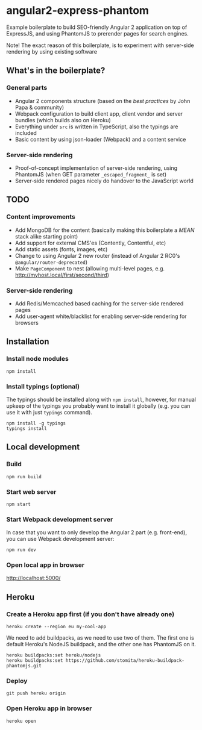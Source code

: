# angular2-express-phantom

Example boilerplate to build SEO-friendly Angular 2 application on top of ExpressJS, and using PhantomJS to prerender pages for search engines.

Note! The exact reason of this boilerplate, is to experiment with server-side rendering by using existing software

## What's in the boilerplate?

### General parts

* Angular 2 components structure (based on the *best practices* by John Papa & community)
* Webpack configuration to build client app, client vendor and server bundles (which builds also on Heroku)
* Everything under `src` is written in TypeScript, also the typings are included
* Basic content by using json-loader (Webpack) and a content service

### Server-side rendering

* Proof-of-concept implementation of server-side rendering, using PhantomJS (when GET parameter `_escaped_fragment_` is set)
* Server-side rendered pages nicely do handover to the JavaScript world

## TODO

### Content improvements

* Add MongoDB for the content (basically making this boilerplate a *MEAN* stack alike starting point)
* Add support for external CMS'es (Contently, Contentful, etc)
* Add static assets (fonts, images, etc)
* Change to using Angular 2 new router (instead of Angular 2 RC0's `@angular/router-deprecated`)
* Make `PageComponent` to nest (allowing multi-level pages, e.g. http://myhost.local/first/second/third)

### Server-side rendering
* Add Redis/Memcached based caching for the server-side rendered pages
* Add user-agent white/blacklist for enabling server-side rendering for browsers

## Installation

### Install node modules

```
npm install
```

### Install typings (optional)

The typings should be installed along with `npm install`, however, for manual upkeep of the typings you probably want to install it globally (e.g. you can use it with just `typings` command).

```
npm install -g typings
typings install
```

## Local development

### Build

```
npm run build
```

### Start web server

```
npm start
```

### Start Webpack development server

In case that you want to only develop the Angular 2 part (e.g. front-end), you can use Webpack development server:

```
npm run dev
```

### Open local app in browser

[http://localhost:5000/](http://localhost:5000/)

## Heroku

### Create a Heroku app first (if you don't have already one)

```
heroku create --region eu my-cool-app
```

We need to add buildpacks, as we need to use two of them. The first one is default Heroku's NodeJS buildpack, and the other one has PhantomJS on it.

```
heroku buildpacks:set heroku/nodejs
heroku buildpacks:set https://github.com/stomita/heroku-buildpack-phantomjs.git
```

### Deploy

```
git push heroku origin
```

### Open Heroku app in browser

```
heroku open
```

